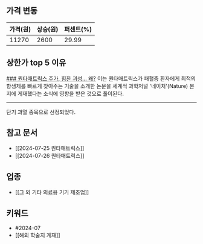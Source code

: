 ## 가격 변동
| 가격(원) | 상승(원) | 퍼센트(%) |
| ----- | ----- | ------ |
| 11270 | 2600  | 29.99  |
## 상한가 top 5 이유
[### 퀀타매트릭스 주가, 힘찬 괴성... 왜?](https://www.ggilbo.com/news/articleView.html?idxno=1042353)
이는 퀀타매트릭스가 패혈증 환자에게 최적의 항생제를 빠르게 찾아주는 기술을 소개한 논문을 세계적 과학저널 '네이처'(Nature) 본지에 게재했다는 소식에 영향을 받은 것으로 풀이된다.  
  
---
단기 과열 종목으로 선정되었다.

## 참고 문서
- [[2024-07-25 퀀타매트릭스]]
- [[2024-07-26 퀀타매트릭스]]
## 업종
- [[그 외 기타 의료용 기기 제조업]]
## 키워드
- #2024-07 
- [[해외 학술지 게재]]